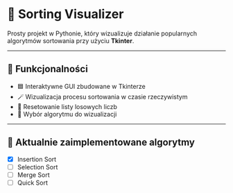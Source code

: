 # 🧩 Sorting Visualizer

Prosty projekt w Pythonie, który wizualizuje działanie popularnych algorytmów sortowania przy użyciu **Tkinter**.  

---

## 🚀 Funkcjonalności

- 🟦 Interaktywne GUI zbudowane w Tkinterze  
- 🪄 Wizualizacja procesu sortowania w czasie rzeczywistym  
- 🔄 Resetowanie listy losowych liczb  
- 🧠 Wybór algorytmu do wizualizacji

---

## 🧠 Aktualnie zaimplementowane algorytmy

- [x] Insertion Sort  
- [ ] Selection Sort  
- [ ] Merge Sort  
- [ ] Quick Sort  
